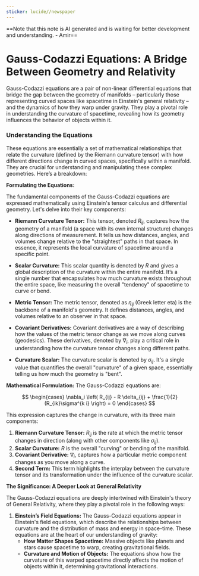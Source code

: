 ```yaml
---
sticker: lucide//newspaper
---
```

==Note that this note is AI generated and is waiting for better development and understanding. - Amir==

# Gauss-Codazzi Equations: A Bridge Between Geometry and Relativity
Gauss-Codazzi equations are a pair of non-linear differential equations that bridge the gap between the geometry of manifolds – particularly those representing curved spaces like spacetime in Einstein's general relativity – and the dynamics of how they warp under gravity.  They play a pivotal role in understanding the curvature of spacetime, revealing how its geometry influences the behavior of objects within it.

### Understanding the Equations 

These equations are essentially a set of mathematical relationships that relate the curvature (defined by the Riemann curvature tensor) with how different directions change in curved spaces, specifically within a manifold.  They are crucial for understanding and manipulating these complex geometries. Here’s a breakdown:

**Formulating the Equations:**

The fundamental components of the Gauss-Codazzi equations are expressed mathematically using Einstein's tensor calculus and differential geometry. Let's delve into their key components:

* **Riemann Curvature Tensor:**  This tensor, denoted $R_{ij}$, captures how the geometry of a manifold (a space with its own internal structure) changes along directions of measurement. It tells us how distances, angles, and volumes change relative to the "straightest" paths in that space. In essence, it represents the local curvature of spacetime around a specific point.

* **Scalar Curvature:**  This scalar quantity is denoted by $R$ and gives a global description of the curvature within the entire manifold. It’s a single number that encapsulates how much curvature exists throughout the entire space, like measuring the overall "tendency" of spacetime to curve or bend.

* **Metric Tensor:** The metric tensor, denoted as  $\eta_{ij}$ (Greek letter eta) is the backbone of a manifold's geometry. It defines distances, angles, and volumes relative to an observer in that space.

* **Covariant Derivatives:** Covariant derivatives are a way of describing how the values of the metric tensor change as we move along curves (geodesics). These derivatives, denoted by $\nabla_i$, play a critical role in understanding how the curvature tensor changes along different paths.

* **Curvature Scalar:** The curvature scalar is denoted by $\sigma_{ij}$.  It's a single value that quantifies the overall "curvature" of a given space, essentially telling us how much the geometry is "bent".

**Mathematical Formulation:** The Gauss-Codazzi equations are:

$$
\begin{cases}
\nabla_i \left(  R_{ij} - R \delta_{ij} + \frac{1}{2}(R_{ik}\sigma^{k i}  \right) = 0
\end{cases} 
$$

This expression captures the change in curvature, with its three main components:

1. **Riemann Curvature Tensor:**  $R_{ij}$ is the rate at which the metric tensor changes in direction (along with other components like $\sigma_{ij}$). 
2. **Scalar Curvature:**  $R$ is the overall "curving" or bending of the manifold.
3. **Covariant Derivative:** $\nabla_i$, captures how a particular metric component changes as you move along a curve.
4. **Second Term:** This term highlights the interplay between the curvature tensor and its transformation under the influence of  the curvature scalar.

**The Significance: A Deeper Look at General Relativity**

The Gauss-Codazzi equations are deeply intertwined with Einstein's theory of General Relativity, where they play a pivotal role in the following ways:

1. **Einstein’s Field Equations:** The Gauss-Codazzi equations appear in Einstein's field equations, which describe the relationships between curvature and the distribution of mass and energy in space-time. These equations are at the heart of our understanding of gravity:
   * **How Matter Shapes Spacetime:**  Massive objects like planets and stars cause spacetime to warp, creating gravitational fields. 
   * **Curvature and Motion of Objects:**  The equations show how the curvature of this warped spacetime directly affects the motion of objects within it, determining gravitational interactions. 

